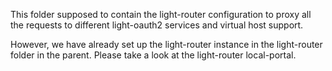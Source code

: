 This folder supposed to contain the light-router configuration to proxy all the requests to different light-oauth2 services and virtual host support. 

However, we have already set up the light-router instance in the light-router folder in the parent. Please take a look at the light-router local-portal. 
